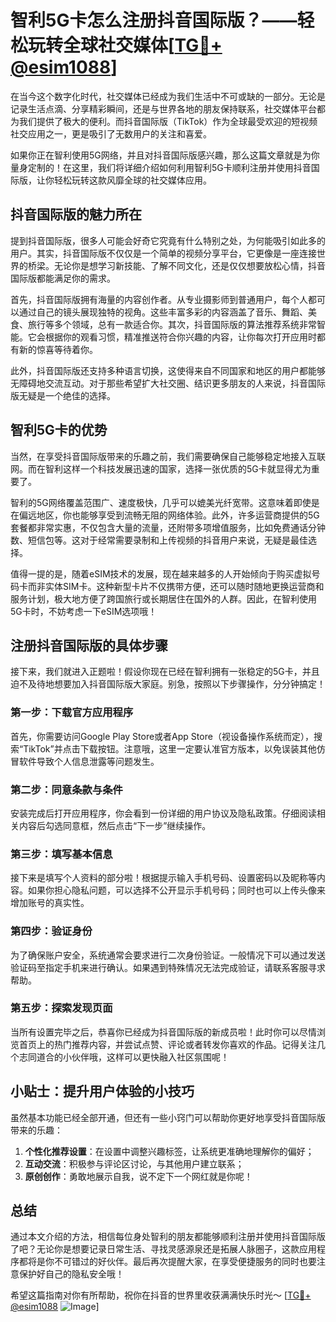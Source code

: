 # 智利5G卡怎么注册抖音国际版？——轻松玩转全球社交媒体[[TG💪+ @esim1088](https://t.me/s/esim1088)]

在当今这个数字化时代，社交媒体已经成为我们生活中不可或缺的一部分。无论是记录生活点滴、分享精彩瞬间，还是与世界各地的朋友保持联系，社交媒体平台都为我们提供了极大的便利。而抖音国际版（TikTok）作为全球最受欢迎的短视频社交应用之一，更是吸引了无数用户的关注和喜爱。

如果你正在智利使用5G网络，并且对抖音国际版感兴趣，那么这篇文章就是为你量身定制的！在这里，我们将详细介绍如何利用智利5G卡顺利注册并使用抖音国际版，让你轻松玩转这款风靡全球的社交媒体应用。

## 抖音国际版的魅力所在

提到抖音国际版，很多人可能会好奇它究竟有什么特别之处，为何能吸引如此多的用户。其实，抖音国际版不仅仅是一个简单的视频分享平台，它更像是一座连接世界的桥梁。无论你是想学习新技能、了解不同文化，还是仅仅想要放松心情，抖音国际版都能满足你的需求。

首先，抖音国际版拥有海量的内容创作者。从专业摄影师到普通用户，每个人都可以通过自己的镜头展现独特的视角。这些丰富多彩的内容涵盖了音乐、舞蹈、美食、旅行等多个领域，总有一款适合你。其次，抖音国际版的算法推荐系统非常智能。它会根据你的观看习惯，精准推送符合你兴趣的内容，让你每次打开应用时都有新的惊喜等待着你。

此外，抖音国际版还支持多种语言切换，这使得来自不同国家和地区的用户都能够无障碍地交流互动。对于那些希望扩大社交圈、结识更多朋友的人来说，抖音国际版无疑是一个绝佳的选择。

## 智利5G卡的优势

当然，在享受抖音国际版带来的乐趣之前，我们需要确保自己能够稳定地接入互联网。而在智利这样一个科技发展迅速的国家，选择一张优质的5G卡就显得尤为重要了。

智利的5G网络覆盖范围广、速度极快，几乎可以媲美光纤宽带。这意味着即使是在偏远地区，你也能够享受到流畅无阻的网络体验。此外，许多运营商提供的5G套餐都非常实惠，不仅包含大量的流量，还附带多项增值服务，比如免费通话分钟数、短信包等。这对于经常需要录制和上传视频的抖音用户来说，无疑是最佳选择。

值得一提的是，随着eSIM技术的发展，现在越来越多的人开始倾向于购买虚拟号码卡而非实体SIM卡。这种新型卡片不仅携带方便，还可以随时随地更换运营商和服务计划，极大地方便了跨国旅行或长期居住在国外的人群。因此，在智利使用5G卡时，不妨考虑一下eSIM选项哦！

## 注册抖音国际版的具体步骤

接下来，我们就进入正题啦！假设你现在已经在智利拥有一张稳定的5G卡，并且迫不及待地想要加入抖音国际版大家庭。别急，按照以下步骤操作，分分钟搞定！

### 第一步：下载官方应用程序

首先，你需要访问Google Play Store或者App Store（视设备操作系统而定），搜索“TikTok”并点击下载按钮。注意哦，这里一定要认准官方版本，以免误装其他仿冒软件导致个人信息泄露等问题发生。

### 第二步：同意条款与条件

安装完成后打开应用程序，你会看到一份详细的用户协议及隐私政策。仔细阅读相关内容后勾选同意框，然后点击“下一步”继续操作。

### 第三步：填写基本信息

接下来是填写个人资料的部分啦！根据提示输入手机号码、设置密码以及昵称等内容。如果你担心隐私问题，可以选择不公开显示手机号码；同时也可以上传头像来增加账号的真实性。

### 第四步：验证身份

为了确保账户安全，系统通常会要求进行二次身份验证。一般情况下可以通过发送验证码至指定手机来进行确认。如果遇到特殊情况无法完成验证，请联系客服寻求帮助。

### 第五步：探索发现页面

当所有设置完毕之后，恭喜你已经成为抖音国际版的新成员啦！此时你可以尽情浏览首页上的热门推荐内容，并尝试点赞、评论或者转发你喜欢的作品。记得关注几个志同道合的小伙伴哦，这样可以更快融入社区氛围呢！

## 小贴士：提升用户体验的小技巧

虽然基本功能已经全部开通，但还有一些小窍门可以帮助你更好地享受抖音国际版带来的乐趣：

1. **个性化推荐设置**：在设置中调整兴趣标签，让系统更准确地理解你的偏好；
2. **互动交流**：积极参与评论区讨论，与其他用户建立联系；
3. **原创创作**：勇敢地展示自我，说不定下一个网红就是你呢！

## 总结

通过本文介绍的方法，相信每位身处智利的朋友都能够顺利注册并使用抖音国际版了吧？无论你是想要记录日常生活、寻找灵感源泉还是拓展人脉圈子，这款应用程序都将是你不可错过的好伙伴。最后再次提醒大家，在享受便捷服务的同时也要注意保护好自己的隐私安全哦！

希望这篇指南对你有所帮助，祝你在抖音的世界里收获满满快乐时光～ [[TG💪+ @esim1088](https://t.me/s/esim1088) ![Image](https://i.postimg.cc/4NQfJmqS/Snipaste-2025-05-13-00-14-12.png)]